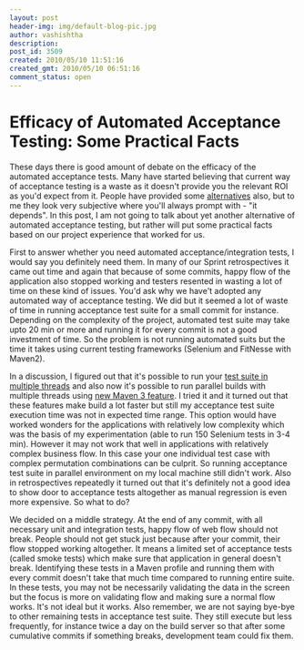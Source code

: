 ```yaml
---
layout: post
header-img: img/default-blog-pic.jpg
author: vashishtha
description: 
post_id: 3509
created: 2010/05/10 11:51:16
created_gmt: 2010/05/10 06:51:16
comment_status: open
---
```


# Efficacy of Automated Acceptance Testing: Some Practical Facts

These days there is good amount of debate on the efficacy of the automated acceptance tests. Many have started believing that current way of acceptance testing is a waste as it doesn't provide you the relevant ROI as you'd expect from it. People have provided some [alternatives][1] also, but to me they look very subjective where you'll always prompt with - "it depends". In this post, I am not going to talk about yet another alternative of automated acceptance testing, but rather will put some practical facts based on our project experience that worked for us. 

First to answer whether you need automated acceptance/integration tests, I would say you definitely need them. In many of our Sprint retrospectives it came out time and again that because of some commits, happy flow of the application also stopped working and testers resented in wasting a lot of time on these kind of issues. You'd ask why we have't adopted any automated way of acceptance testing. We did but it seemed a lot of waste of time in running acceptance test suite for a small commit for instance. Depending on the complexity of the project, automated test suite may take upto 20 min or more and running it for every commit is not a good investment of time. So the problem is not running automated suits but the time it takes using current testing frameworks (Selenium and FitNesse with Maven2). 

In a discussion, I figured out that it's possible to run your [test suite in multiple threads][2] and also now it's possible to run parallel builds with multiple threads using [new Maven 3 feature][3]. I tried it and it turned out that these features make build a lot faster but still my acceptance test suite execution time was not in expected time range. This option would have worked wonders for the applications with relatively low complexity which was the basis of my experimentation (able to run 150 Selenium tests in 3-4 min). However it may not work that well in applications with relatively complex business flow. In this case your one individual test case with complex permutation combinations can be culprit. So running acceptance test suite in parallel environment on my local machine still didn't work. Also in retrospectives repeatedly it turned out that it's definitely not a good idea to show door to acceptance tests altogether as manual regression is even more expensive. So what to do?

We decided on a middle strategy. At the end of any commit, with all necessary unit and integration tests, happy flow of web flow should not break. People should not get stuck just because after your commit, their flow stopped working altogether. It means a limited set of acceptance tests (called smoke tests) which make sure that application in general doesn't break. Identifying these tests in a Maven profile and running them with every commit doesn't take that much time compared to running entire suite. In these tests, you may not be necessarily validating the data in the screen but the focus is more on validating flow and making sure a normal flow works. It's not ideal but it works. Also remember, we are not saying bye-bye to other remaining tests in acceptance test suite. They still execute but less frequently, for instance twice a day on the build server so that after some cumulative commits if something breaks, development team could fix them.

   [1]: http://jamesshore.com/Blog/Alternatives-to-Acceptance-Testing.html
   [2]: http://incodewetrustinc.blogspot.com/2010/01/run-your-junit-tests-concurrently-with.html
   [3]: https://cwiki.apache.org/confluence/display/MAVEN/Parallel+builds+in+Maven+3